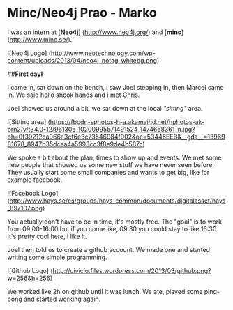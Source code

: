 Minc/Neo4j Prao - Marko
================

I was an intern at [**Neo4j**] (http://www.neo4j.org/) and [**minc**] (http://www.minc.se/).

![Neo4j Logo] (http://www.neotechnology.com/wp-content/uploads/2013/04/neo4j_notag_whitebg.png)

##**First day!**

I came in, sat down on the bench, i saw Joel stepping in, then Marcel came in. We said hello shook hands and i met Chris. 

Joel showed us around a bit, we sat down at the local *"sitting"* area.

![Sitting area] (https://fbcdn-sphotos-h-a.akamaihd.net/hphotos-ak-prn2/v/t34.0-12/961305_10200995571491524_1474658361_n.jpg?oh=0f39212ca966e3cf6e3c73546984f902&oe=53446EEB&__gda__=1396981678_8947b35dcaa4a5993cc3f8e9de4b587c)

We spoke a bit about the plan, times to show up and events. We met some new people that showed us some new stuff we have never seen before. They usually start some small companies and wants to get big, like for example facebook. 

![Facebook Logo] (http://www.hays.se/cs/groups/hays_common/documents/digitalasset/hays_897107.png)

You actually don't have to be in time, it's mostly free. The "goal" is to work from 09:00-16:00 but if you come like, 09:30 you could stay to like 16:30. It's pretty cool here, i like it. 

Joel then told us to create a github account. We made one and started writing some simple programming.

![Github Logo] (http://civicio.files.wordpress.com/2013/03/github.png?w=256&h=256)

We worked like 2h on github until it was lunch. We ate, played some ping-pong and started working again.
